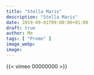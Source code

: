 ```yaml
---
title: "Stella Maris"
description: "Stella Maris"
date: 2019-09-01T09:00:00+01:00
draft: true
author: Me
tags: [ "Promo" ]
image_webp:
image:
---
```


{{< vimeo 00000000 >}}
